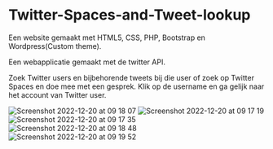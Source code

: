 # Twitter-Spaces-and-Tweet-lookup
Een website gemaakt met HTML5, CSS, PHP, Bootstrap en Wordpress(Custom theme).

Een webapplicatie gemaakt met de twitter API.

Zoek Twitter users en bijbehorende tweets bij die user of zoek op Twitter Spaces en doe mee met een gesprek. Klik op de username en ga gelijk naar het account van Twitter user.

![Screenshot 2022-12-20 at 09 18 07](https://user-images.githubusercontent.com/94444127/208618750-e68d5bf2-0257-4354-a28b-a022a4a736a1.png)
![Screenshot 2022-12-20 at 09 17 19](https://user-images.githubusercontent.com/94444127/208618770-692e1b90-d720-47a3-bbf9-0e99769207d4.png)
![Screenshot 2022-12-20 at 09 17 35](https://user-images.githubusercontent.com/94444127/208618836-d2ff36ac-b0e0-45a4-9696-02b49febb2a4.png)
![Screenshot 2022-12-20 at 09 18 48](https://user-images.githubusercontent.com/94444127/208618906-d6680531-a387-48b0-9c5d-afdb926fee3a.png)
![Screenshot 2022-12-20 at 09 19 52](https://user-images.githubusercontent.com/94444127/208618926-b5a4ec4c-3902-497e-9fd2-d62ca0f2ed8b.png)
